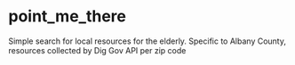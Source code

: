 # point_me_there
Simple search for local resources for the elderly.  Specific to Albany County,   resources collected by Dig Gov API per zip code
